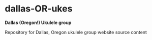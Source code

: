 # dallas-OR-ukes

**Dallas (Oregon!) Ukulele group**

Repository for Dallas, Oregon ukulele group website source content

